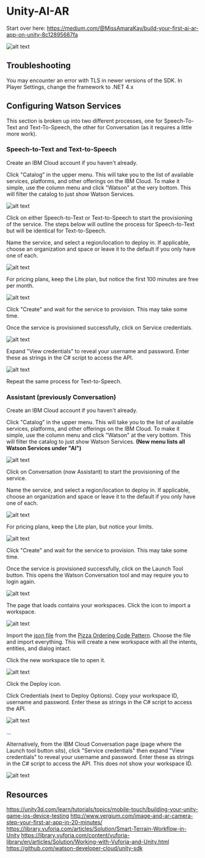 # Unity-AI-AR

Start over here: https://medium.com/@MissAmaraKay/build-your-first-ai-ar-app-on-unity-8c12895687fa

![alt text][shespizza]

## Troubleshooting
You may encounter an error with TLS in newer versions of the SDK. In Player Settings, change the framework to .NET 4.x

## Configuring Watson Services
This section is broken up into two different processes, one for Speech-To-Text and Text-To-Speech, the other for Conversation (as it requires a little more work).

### Speech-to-Text and Text-to-Speech
Create an IBM Cloud account if you haven't already.

Click "Catalog" in the upper menu. This will take you to the list of available services, platforms, and other offerings on the IBM Cloud. To make it simple, use the column menu and click "Watson" at the very bottom. This will filter the catalog to just show Watson Services.

![alt text][WatsonCatalogOfferings]

Click on either Speech-to-Text or Text-to-Speech to start the provisioning of the service. The steps below will outline the process for Speech-to-Text but will be identical for Text-to-Speech.

Name the service, and select a region/location to deploy in. If applicable, choose an organization and space or leave it to the default if you only have one of each.

![alt text][stt-top]

For pricing plans, keep the Lite plan, but notice the first 100 minutes are free per month.

![alt text][stt-bottom]

Click "Create" and wait for the service to provision. This may take some time.

Once the service is provisioned successfully, click on Service credentials.

![alt text][stt-manage]

Expand "View credentials" to reveal your username and password. Enter these as strings in the C# script to access the API.

![alt text][stt-service-credentials]

Repeat the same process for Text-to-Speech.

### Assistant (previously Conversation)
Create an IBM Cloud account if you haven't already.

Click "Catalog" in the upper menu. This will take you to the list of available services, platforms, and other offerings on the IBM Cloud. To make it simple, use the column menu and click "Watson" at the very bottom. This will filter the catalog to just show Watson Services. **(New menu lists all Watson Services under "AI")**

![alt text][WatsonCatalogOfferings]

Click on Conversation (now Assistant) to start the provisioning of the service.

Name the service, and select a region/location to deploy in. If applicable, choose an organization and space or leave it to the default if you only have one of each.

![alt text][conversation-top]

For pricing plans, keep the Lite plan, but notice your limits.

![alt text][conversation-bottom]

Click "Create" and wait for the service to provision. This may take some time.

Once the service is provisioned successfully, click on the Launch Tool button. This opens the Watson Conversation tool and may require you to login again.

![alt text][conversation-manage]

The page that loads contains your workspaces. Click the icon to import a workspace.

![alt text][workspaces]

Import the [json file](https://github.com/IBM/watson-conversation-slots-intro/blob/master/data/watson-pizzeria.json) from the [Pizza Ordering Code Pattern](https://developer.ibm.com/code/patterns/assemble-a-pizza-ordering-chatbot-dialog/). Choose the file and import everything. This will create a new workspace with all the intents, entities, and dialog intact.

Click the new workspace tile to open it.

![alt text][Workspace-dashboard]

Click the Deploy icon.

Click Credentials (next to Deploy Options). Copy your workspace ID, username and password. Enter these as strings in the C# script to access the API.

![alt text][credentials]

...

Alternatively, from the IBM Cloud Conversation page (page where the Launch tool button sits), click "Service credentials" then expand "View credentials" to reveal your username and password. Enter these as strings in the C# script to access the API. This does not show your workspace ID.

![alt text][conversation-service-credentials]




## Resources
https://unity3d.com/learn/tutorials/topics/mobile-touch/building-your-unity-game-ios-device-testing
http://www.vergium.com/image-and-ar-camera-step-your-first-ar-app-in-20-minutes/
https://library.vuforia.com/articles/Solution/Smart-Terrain-Workflow-in-Unity
https://library.vuforia.com/content/vuforia-library/en/articles/Solution/Working-with-Vuforia-and-Unity.html
https://github.com/watson-developer-cloud/unity-sdk

[WatsonCatalogOfferings]: ./images/WatsonCatalogOfferings.png "alt text"
[stt-top]: ./images/stt-top-provision.png "alt text"
[stt-bottom]: ./images/stt-bottom-provision.png "alt text"
[shespizza]: ./images/shespizza.png "alt text"
[stt-manage]: ./images/stt-manage.png "alt text"
[stt-service-credentials]: ./images/stt-service-credentials.png "alt text"
[conversation-top]: ./images/conversation-top.png "alt text"
[conversation-bottom]: ./images/conversation-bottom.png "alt text"
[conversation-manage]: ./images/conversation-manage.png "alt text"
[conversation-service-credentials]: ./images/conversation-top.png "alt text"
[workspaces]: ./images/workspaces.png "alt text"
[Workspace-dashboard]: ./images/Workspace-dashboard.png "alt text"
[credentials]: ./images/credentials.png "alt text"

